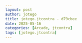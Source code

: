 ```yaml
---
layout: post
author: jotego
title: jotego.jtcontra - d79cbee
date: 2025-05-16
categories: [Arcade, jtcontra]
tags: [jotego.jtcontra]
---
```


